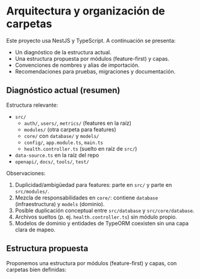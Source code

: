 # Arquitectura y organización de carpetas

Este proyecto usa NestJS y TypeScript. A continuación se presenta:

- Un diagnóstico de la estructura actual.
- Una estructura propuesta por módulos (feature-first) y capas.
- Convenciones de nombres y alias de importación.
- Recomendaciones para pruebas, migraciones y documentación.

## Diagnóstico actual (resumen)

Estructura relevante:

- `src/`
  - `auth/`, `users/`, `metrics/` (features en la raíz)
  - `modules/` (otra carpeta para features)
  - `core/` con `database/` y `models/`
  - `config/`, `app.module.ts`, `main.ts`
  - `health.controller.ts` (suelto en raíz de `src/`)
- `data-source.ts` en la raíz del repo
- `openapi/`, `docs/`, `tools/`, `test/`

Observaciones:

1. Duplicidad/ambigüedad para features: parte en `src/` y parte en `src/modules/`.
2. Mezcla de responsabilidades en `core/`: contiene `database` (infraestructura) y `models` (dominio).
3. Posible duplicación conceptual entre `src/database` y `src/core/database`.
4. Archivos sueltos (p. ej. `health.controller.ts`) sin módulo propio.
5. Modelos de dominio y entidades de TypeORM coexisten sin una capa clara de mapeo.

## Estructura propuesta

Proponemos una estructura por módulos (feature-first) y capas, con carpetas bien definidas:
